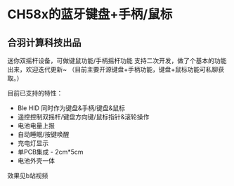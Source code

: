 # CH58x的蓝牙键盘+手柄/鼠标
## 合羽计算科技出品
迷你双摇杆设备，可做键鼠功能/手柄摇杆功能
支持二次开发，做了个基本的功能出来，欢迎迭代更新~
（目前主要开源键盘+手柄功能，键盘+鼠标功能可私聊获取。）

目前已支持的特性：
- Ble HID 同时作为键盘&手柄/键盘&鼠标
- 遥控控制双摇杆/键盘方向键/鼠标指针&滚轮操作
- 电池电量上报
- 自动睡眠/按键唤醒
- 充电灯显示
- 单PCB集成 - 2cm*5cm
- 电池外壳一体

效果见b站视频
